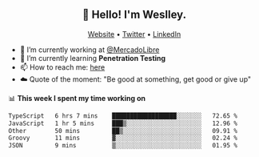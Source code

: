 <h2 align="center">👋 Hello! I'm Weslley.</h2>
<p align="center">
  <a href="http://weslleyneri.com.br">Website</a> •
  <a href="https://twitter.com/Weslley_Neri">Twitter</a> •
  <a href="https://www.linkedin.com/in/weslley-neri-3658908b">LinkedIn</a>
</p>


- 🔭 I’m currently working at [@MercadoLibre](https://github.com/mercadolibre)
- 🌱 I’m currently learning **Penetration Testing**
- 📫 How to reach me: [here](mailto:weslley39@gmail.com)
- ☁️ Quote of the moment: "Be good at something, get good or give up"

📊 **This week I spent my time working on**
<!--START_SECTION:waka-->

```txt
TypeScript   6 hrs 7 mins    ██████████████████░░░░░░░   72.65 %
JavaScript   1 hr 5 mins     ███▒░░░░░░░░░░░░░░░░░░░░░   12.96 %
Other        50 mins         ██▒░░░░░░░░░░░░░░░░░░░░░░   09.91 %
Groovy       11 mins         ▓░░░░░░░░░░░░░░░░░░░░░░░░   02.24 %
JSON         9 mins          ▒░░░░░░░░░░░░░░░░░░░░░░░░   01.95 %
```

<!--END_SECTION:waka-->

<!-- Inspired by https://github.com/gruselhaus/gruselhaus -->